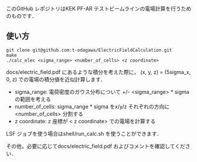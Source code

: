 このGitHub レポジトリはKEK PF-AR テストビームラインの電場計算を行うためのものです．

## 使い方

```shell
git clone git@github.com:t-odagawa/ElectricFieldCalculation.git
make
./calc_elec <sigma_range> <number_of_cells> <z coordinate>
```

docs/electric_field.pdf にあるような積分を考えた際に，
(x, y, z) = (5sigma_x, 0, z) での電場の積分値を近似計算します．

  - sigma_range: 電荷密度のガウス分布について +/- <sigma_range> * sigma の範囲を考える
  - number_of_cells: sigma_range * sigma をx/y/z それぞれの方向に <number_of_cells> 分割する
  - z coordinate: z 座標が < z coordinate> での電場を計算する

LSF ジョブを使う場合はshell/run_calc.sh を使うことができます．

その他，必要に応じてdocs/electric_field.pdf およびコメントを確認してください．
